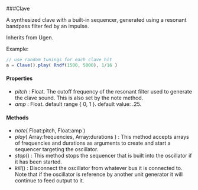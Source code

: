 ###Clave

A synthesized clave with a built-in sequencer, generated using a resonant bandpass filter fed by an impulse.

Inherits from Ugen.

Example:
```javascript
// use random tunings for each clave hit  
a = Clave().play( Rndf(1500, 5000), 1/16 )  
```
#### Properties

* _pitch_ : Float. The cutoff frequency of the resonant filter used to generate the clave sound. This is also set by the note method.
* _amp_ : Float. default range { 0, 1 }. default value: .25.

#### Methods

* _note_( Float:pitch, Float:amp )
* _play_( Array:frequencies, Array:durations ) : This method accepts arrays of frequencies and durations as arguments to create and start a sequencer targeting the oscillator.
* _stop_() : This method stops the sequencer that is built into the oscillator if it has been started.
* _kill_() : Disconnect the oscillator from whatever bus it is connected to. Note that if the oscillator is reference by another unit generator it will continue to feed output to it.
